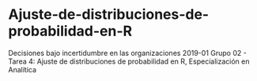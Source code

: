 # Ajuste-de-distribuciones-de-probabilidad-en-R
Decisiones bajo incertidumbre en las organizaciones 2019-01 Grupo 02 - Tarea 4: Ajuste de distribuciones de probabilidad en R, Especialización en Analítica
